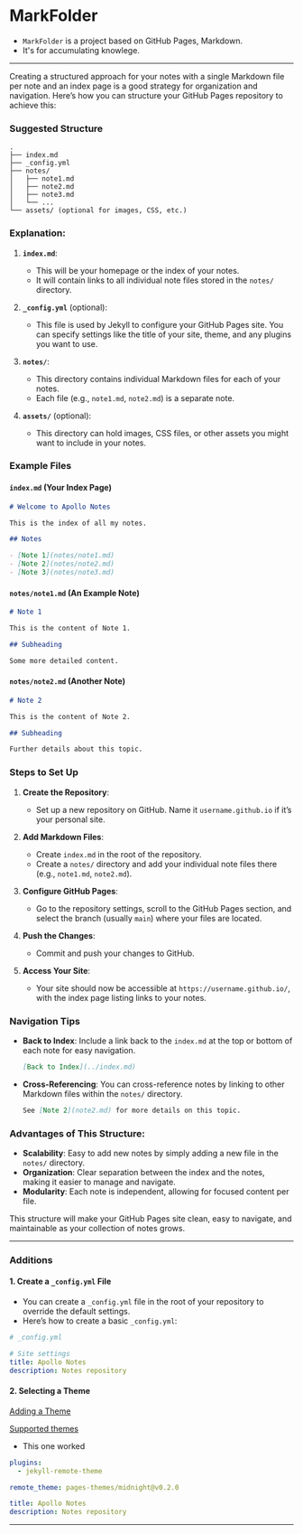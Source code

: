 # MarkFolder

- `MarkFolder` is a project based on GitHub Pages, Markdown.
- It's for accumulating knowlege.

---

Creating a structured approach for your notes with a single Markdown file per note and an index page is a good strategy for organization and navigation. Here’s how you can structure your GitHub Pages repository to achieve this:

### Suggested Structure

```
.
├── index.md
├── _config.yml
├── notes/
│   ├── note1.md
│   ├── note2.md
│   ├── note3.md
│   └── ...
└── assets/ (optional for images, CSS, etc.)
```

### Explanation:

1. **`index.md`**:

   - This will be your homepage or the index of your notes.
   - It will contain links to all individual note files stored in the `notes/` directory.

2. **`_config.yml`** (optional):

   - This file is used by Jekyll to configure your GitHub Pages site. You can specify settings like the title of your site, theme, and any plugins you want to use.

3. **`notes/`**:

   - This directory contains individual Markdown files for each of your notes.
   - Each file (e.g., `note1.md`, `note2.md`) is a separate note.

4. **`assets/`** (optional):
   - This directory can hold images, CSS files, or other assets you might want to include in your notes.

### Example Files

#### `index.md` (Your Index Page)

```markdown
# Welcome to Apollo Notes

This is the index of all my notes.

## Notes

- [Note 1](notes/note1.md)
- [Note 2](notes/note2.md)
- [Note 3](notes/note3.md)
```

#### `notes/note1.md` (An Example Note)

```markdown
# Note 1

This is the content of Note 1.

## Subheading

Some more detailed content.
```

#### `notes/note2.md` (Another Note)

```markdown
# Note 2

This is the content of Note 2.

## Subheading

Further details about this topic.
```

### Steps to Set Up

1. **Create the Repository**:

   - Set up a new repository on GitHub. Name it `username.github.io` if it’s your personal site.

2. **Add Markdown Files**:

   - Create `index.md` in the root of the repository.
   - Create a `notes/` directory and add your individual note files there (e.g., `note1.md`, `note2.md`).

3. **Configure GitHub Pages**:

   - Go to the repository settings, scroll to the GitHub Pages section, and select the branch (usually `main`) where your files are located.

4. **Push the Changes**:

   - Commit and push your changes to GitHub.

5. **Access Your Site**:
   - Your site should now be accessible at `https://username.github.io/`, with the index page listing links to your notes.

### Navigation Tips

- **Back to Index**: Include a link back to the `index.md` at the top or bottom of each note for easy navigation.

  ```markdown
  [Back to Index](../index.md)
  ```

- **Cross-Referencing**: You can cross-reference notes by linking to other Markdown files within the `notes/` directory.

  ```markdown
  See [Note 2](note2.md) for more details on this topic.
  ```

### Advantages of This Structure:

- **Scalability**: Easy to add new notes by simply adding a new file in the `notes/` directory.
- **Organization**: Clear separation between the index and the notes, making it easier to manage and navigate.
- **Modularity**: Each note is independent, allowing for focused content per file.

This structure will make your GitHub Pages site clean, easy to navigate, and maintainable as your collection of notes grows.

---

### Additions

#### 1. **Create a `_config.yml` File**

- You can create a `_config.yml` file in the root of your repository to override the default settings.
- Here’s how to create a basic `_config.yml`:

```yaml
# _config.yml

# Site settings
title: Apollo Notes
description: Notes repository
```

#### 2. **Selecting a Theme**

[Adding a Theme](https://docs.github.com/en/pages/setting-up-a-github-pages-site-with-jekyll/adding-a-theme-to-your-github-pages-site-using-jekyll#adding-a-theme)

[Supported themes](https://pages.github.com/themes/)

- This one worked

```yaml
plugins:
  - jekyll-remote-theme

remote_theme: pages-themes/midnight@v0.2.0

title: Apollo Notes
description: Notes repository
```

---
